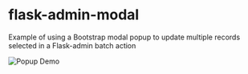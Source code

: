 # flask-admin-modal

Example of using a Bootstrap modal popup to update multiple records selected in a Flask-admin batch action

![Popup Demo](flask-admin-modal.gif)